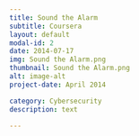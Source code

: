 ```yaml
---
title: Sound the Alarm
subtitle: Coursera
layout: default
modal-id: 2
date: 2014-07-17
img: Sound the Alarm.png
thumbnail: Sound the Alarm.png
alt: image-alt
project-date: April 2014

category: Cybersecurity
description: text

---
```

